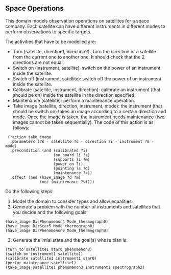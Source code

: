 ## Space Operations 

This domain models observation operations on satellites for a space company. Each satellite can have different instruments in different modes to perform observations to specific targets. 

The activities that have to be modelled are:

 - Turn (satellite, direction1, direction2): Turn the direction of a satellite from the current one to another one. It should check that the 2 directions are not equal.
 - Switch on (instrument, satellite): switch on the power of an instrument inside the satellite.
 - Switch off (instrument, satellite): switch off the power of an instrument  inside the satellite.
 - Calibrate (satellite, instrument, direction): calibrate an instrument (that should be on) inside the satellite in the direction specified.
 -  Maintenance (satellite): perform a maintenance operation.
 - Take image (satellite, direction, instrument, mode): the instrument (that should be switch on) takes an image according to a certain direction and mode. Once the image is taken, the instrument needs maintenance (two images cannot be taken sequentially). The code of this action is as follows:

 ```
  (:action take_image
   :parameters (?s - satellite ?d - direction ?i - instrument ?m - mode)
   :precondition (and (calibrated ?i)
                      (on_board ?i ?s)
                      (supports ?i ?m)
                      (power_on ?i)
                      (pointing ?s ?d)
                      (maintenance ?s))
   :effect (and (have_image ?d ?m) 
                (not (maintenance ?s))))
```

Do the following steps:

 1. Model the domain to consider types and allow equalities. 
 2. Generate a problem with the number of instruments and  satellites that you decide and the following goals:
 ```
(have_image DirPhenomenon4 Mode_thermograph0)
(have_image DirStar5 Mode_thermograph0)
(have_image DirPhenomenon6 Mode_thermograph0)
```
 3. Generate the intial state and the goal(s) whose plan is:
 ```
(turn_to satellite1 star0 phenomenon3)
(switch_on instrument1 satellite1)
(calibrate satellite1 instrument1 star0)
(perfor_maintenance satellite1)
(take_image satellite1 phenomenon3 instrument1 spectrograph2)
```